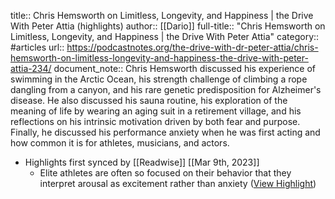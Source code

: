 title:: Chris Hemsworth on Limitless, Longevity, and Happiness | the Drive With Peter Attia (highlights)
author:: [[Dario]]
full-title:: "Chris Hemsworth on Limitless, Longevity, and Happiness | the Drive With Peter Attia"
category:: #articles
url:: https://podcastnotes.org/the-drive-with-dr-peter-attia/chris-hemsworth-on-limitless-longevity-and-happiness-the-drive-with-peter-attia-234/
document_note:: Chris Hemsworth discussed his experience of swimming in the Arctic Ocean, his strength challenge of climbing a rope dangling from a canyon, and his rare genetic predisposition for Alzheimer's disease. He also discussed his sauna routine, his exploration of the meaning of life by wearing an aging suit in a retirement village, and his reflections on his intrinsic motivation driven by both fear and purpose. Finally, he discussed his performance anxiety when he was first acting and how common it is for athletes, musicians, and actors.

- Highlights first synced by [[Readwise]] [[Mar 9th, 2023]]
	- Elite athletes are often so focused on their behavior that they interpret arousal as excitement rather than anxiety ([View Highlight](https://read.readwise.io/read/01gv0630rjx0fbwfz1geebx2n5))